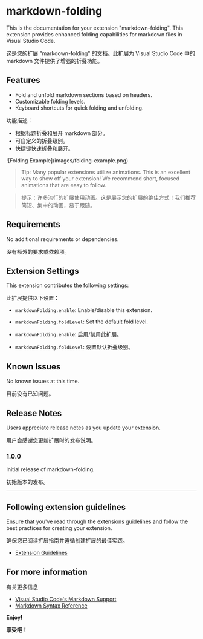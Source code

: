 # markdown-folding

This is the documentation for your extension "markdown-folding". This extension provides enhanced folding capabilities for markdown files in Visual Studio Code.

这是您的扩展 "markdown-folding" 的文档。此扩展为 Visual Studio Code 中的 markdown 文件提供了增强的折叠功能。

## Features

- Fold and unfold markdown sections based on headers.
- Customizable folding levels.
- Keyboard shortcuts for quick folding and unfolding.

功能描述：

- 根据标题折叠和展开 markdown 部分。
- 可自定义的折叠级别。
- 快捷键快速折叠和展开。

\!\[Folding Example\]\(images/folding-example.png\)

> Tip: Many popular extensions utilize animations. This is an excellent way to show off your extension! We recommend short, focused animations that are easy to follow.

> 提示：许多流行的扩展使用动画。这是展示您的扩展的绝佳方式！我们推荐简短、集中的动画，易于跟随。

## Requirements

No additional requirements or dependencies.

没有额外的要求或依赖项。

## Extension Settings

This extension contributes the following settings:

此扩展提供以下设置：

* `markdownFolding.enable`: Enable/disable this extension.
* `markdownFolding.foldLevel`: Set the default fold level.

* `markdownFolding.enable`: 启用/禁用此扩展。
* `markdownFolding.foldLevel`: 设置默认折叠级别。

## Known Issues

No known issues at this time.

目前没有已知问题。

## Release Notes

Users appreciate release notes as you update your extension.

用户会感谢您更新扩展时的发布说明。

### 1.0.0

Initial release of markdown-folding.

初始版本的发布。

---

## Following extension guidelines

Ensure that you've read through the extensions guidelines and follow the best practices for creating your extension.

确保您已阅读扩展指南并遵循创建扩展的最佳实践。

* [Extension Guidelines](https://code.visualstudio.com/api/references/extension-guidelines)

## For more information

有关更多信息

* [Visual Studio Code's Markdown Support](http://code.visualstudio.com/docs/languages/markdown)
* [Markdown Syntax Reference](https://help.github.com/articles/markdown-basics/)

**Enjoy!**

**享受吧！**

